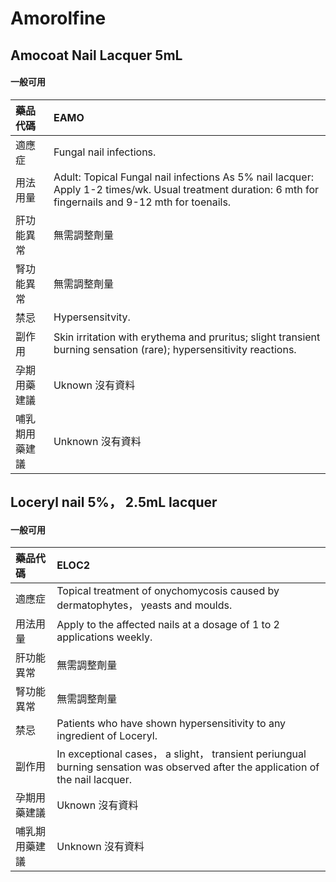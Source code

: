 # Amorolfine

## Amocoat Nail Lacquer 5mL

#### 一般可用

| 藥品代碼       | EAMO                                                                                                                                                     |
|:---------------|:---------------------------------------------------------------------------------------------------------------------------------------------------------|
| 適應症         | Fungal nail infections.                                                                                                                                  |
| 用法用量       | Adult: Topical Fungal nail infections As 5% nail lacquer: Apply 1-2 times/wk. Usual treatment duration: 6 mth for fingernails and 9-12 mth for toenails. |
| 肝功能異常     | 無需調整劑量                                                                                                                                             |
| 腎功能異常     | 無需調整劑量                                                                                                                                             |
| 禁忌           | Hypersensitvity.                                                                                                                                         |
| 副作用         | Skin irritation with erythema and pruritus; slight transient burning sensation (rare); hypersensitivity reactions.                                       |
| 孕期用藥建議   | Uknown 沒有資料                                                                                                                                          |
| 哺乳期用藥建議 | Unknown 沒有資料                                                                                                                                         |

## Loceryl nail 5%， 2.5mL lacquer

#### 一般可用

| 藥品代碼       | ELOC2                                                                                                                            |
|:---------------|:---------------------------------------------------------------------------------------------------------------------------------|
| 適應症         | Topical treatment of onychomycosis caused by dermatophytes， yeasts and moulds.                                                  |
| 用法用量       | Apply to the affected nails at a dosage of 1 to 2 applications weekly.                                                           |
| 肝功能異常     | 無需調整劑量                                                                                                                     |
| 腎功能異常     | 無需調整劑量                                                                                                                     |
| 禁忌           | Patients who have shown hypersensitivity to any ingredient of Loceryl.                                                           |
| 副作用         | In exceptional cases， a slight， transient periungual burning sensation was observed after the application of the nail lacquer. |
| 孕期用藥建議   | Uknown 沒有資料                                                                                                                  |
| 哺乳期用藥建議 | Unknown 沒有資料                                                                                                                 |

